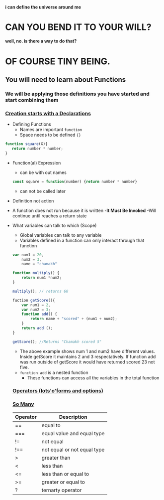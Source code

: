 #### i can define the universe around me

# CAN YOU BEND IT TO YOUR WILL?

#### well, no. is there a way to do that?

# OF COURSE TINY BEING.
## You will need to learn about Functions
### We will be applying those definitions you have started and start combining them

### [Creation starts with a Declarations](https://developer.mozilla.org/en-US/docs/Web/JavaScript/Guide/Expressions_and_Operators)
 - Defining Functions
   - Names are important `function`
   - Space needs to be defined `{}`
 ``` javascript
 function square(X){
    return number * number;
 }
 ```
 - Function(al) Expression
   - can be with out names
   ``` javascript
   const square = function(number) {return number * number}
   ```
   - can not be called later
 - Definition not action
  - A function does not run because it is written
  -__It Must Be Invoked__
  -Will continue until reaches a return state
 - What variables can talk to which (Scope)
    - Global variables can talk to any variable
    - Variables defined in a function can only interact through that function
    ``` javascript
    var num1 = 20,
        num2 = 3,
        name = "chamakh"

    function multiply() {
        return num1 *num2;
    }

    multiply(); // returns 60

    fuction getScore(){
        var num1 = 2,
        var num2 = 3;
        function add() {
            return name + "scored" + (num1 + num2);
        }
        return add ();
    }

    getScore(); //Returns "Chamakh scored 5"
    ```
    - The above example shows num 1 and num2 have different values. Inside getScore it maintains 2 and 3 respectatively. If function add was run outside of getScore it would have returned scored 23 not five.
    - `function add` is a nested function
      - These functions can access all the variables in the total function 
    ### [Operators (lots'o'forms and options)](https://developer.mozilla.org/en-US/docs/Web/JavaScript/Guide/Expressions_and_Operators)
    ### [So Many](https://www.w3schools.com/js/js_operators.asp)
    |Operator|Description|
    |---|---|
    |==|equal to|
    |===|equal value and equal type|
    |!=| not equal|
    |!==|not equal or not equal type|
    |>|greater than|
    |<|less than|
    |<=|less than or equal to|
    |>=|greater or equal to|
    |?|ternarty operator|
    

    ###

    
